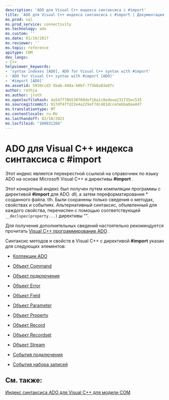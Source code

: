 ```yaml
---
description: 'ADO для Visual C++ индекса синтаксиса с #import'
title: 'ADO для Visual C++ индекса синтаксиса с #import | Документация Майкрософт'
ms.prod: sql
ms.prod_service: connectivity
ms.technology: ado
ms.custom: ''
ms.date: 01/19/2017
ms.reviewer: ''
ms.topic: reference
apitype: COM
dev_langs:
- C++
helpviewer_keywords:
- 'syntax indexes [ADO], ADO for Visual C++ syntax with #import'
- 'ADO for Visual C++ syntax with #import [ADO]'
- '#import [ADO]'
ms.assetid: 5930ccd2-5bab-448a-b0bf-773b8a83e87c
author: rothja
ms.author: jroth
ms.openlocfilehash: 4a547f70b536f09def16a1c8edeaa231735ec535
ms.sourcegitcommit: 917df4ffd22e4a229af7dc481dcce3ebba0aa4d7
ms.translationtype: MT
ms.contentlocale: ru-RU
ms.lasthandoff: 02/10/2021
ms.locfileid: "100031266"
---
```

# <a name="ado-for-visual-c-syntax-index-with-import"></a>ADO для Visual C++ индекса синтаксиса с #import
Этот индекс является перекрестной ссылкой на справочник по языку ADO на основе Microsoft Visual C++ и директивы **#import** .  
  
 Этот конкретный индекс был получен путем компиляции программы с директивой **#import** для ADO. dll, а затем переформатирования \* созданного файла. tlh. Были сохранены только сведения о методах, свойствах и событиях. Альтернативный синтаксис, объявленный для каждого свойства, перечислен с помощью соответствующей `__declspec(property...)` директивы "".  
  
 Для получения дополнительных сведений настоятельно рекомендуется прочитать [Visual C++ программирование ADO](../../guide/appendixes/visual-c-ado-programming.md) .  
  
 Синтаксис методов и свойств в Visual C++ с директивой **#import** указан для следующих элементов:  
  
-   [Коллекции ADO](./collections-visual-c-syntax-index-with-sharpimport.md)  
  
-   [Объект Command](./command-visual-c-syntax-index-with-sharpimport.md)  
  
-   [Объект подключения](./connection-visual-c-syntax-index-with-sharpimport.md)  
  
-   [Объект Error](./error-visual-c-syntax-index-with-sharpimport.md)  
  
-   [Объект Field](./field-visual-c-syntax-index-with-sharpimport.md)  
  
-   [Объект Parameter](./parameter-visual-c-syntax-index-with-sharpimport.md)  
  
-   [Объект Property](./property-visual-c-syntax-index-with-sharpimport.md)  
  
-   [Объект Record](./record-visual-c-syntax-index-with-sharpimport.md)  
  
-   [Объект Recordset](./recordset-visual-c-syntax-index-with-sharpimport.md)  
  
-   [Объект Stream](./stream-visual-c-syntax-index-with-sharpimport.md)  
  
-   [События подключения](./connectionevents-visual-c-syntax-index-with-sharpimport.md)  
  
-   [События набора записей](./recordsetevents-visual-c-syntax-index-with-sharpimport.md)  
  
## <a name="see-also"></a>См. также:  
 [Индекс синтаксиса ADO для Visual C++ для модели COM](./ado-for-visual-c-syntax-index-for-com.md)